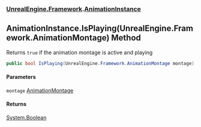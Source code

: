 ### [UnrealEngine.Framework](./UnrealEngine-Framework.md 'UnrealEngine.Framework').[AnimationInstance](./AnimationInstance.md 'UnrealEngine.Framework.AnimationInstance')
## AnimationInstance.IsPlaying(UnrealEngine.Framework.AnimationMontage) Method
Returns `true` if the animation montage is active and playing  
```csharp
public bool IsPlaying(UnrealEngine.Framework.AnimationMontage montage);
```
#### Parameters
<a name='UnrealEngine-Framework-AnimationInstance-IsPlaying(UnrealEngine-Framework-AnimationMontage)-montage'></a>
`montage` [AnimationMontage](./AnimationMontage.md 'UnrealEngine.Framework.AnimationMontage')  
  
#### Returns
[System.Boolean](https://docs.microsoft.com/en-us/dotnet/api/System.Boolean 'System.Boolean')  
